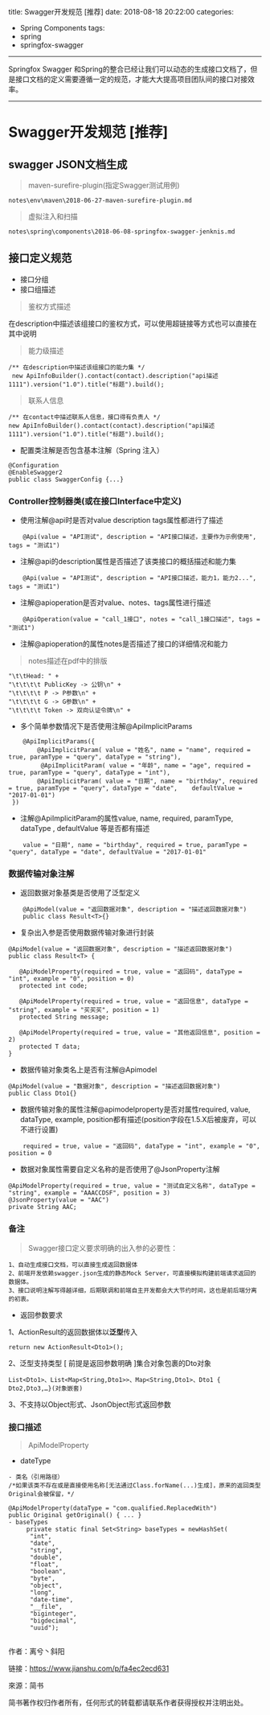 title: Swagger开发规范 [推荐]
 date: 2018-08-18 20:22:00
 categories:

- Spring Components
   tags:
- spring
- springfox-swagger

------

Springfox Swagger 和Spring的整合已经让我们可以动态的生成接口文档了，但是接口文档的定义需要遵循一定的规范，才能大大提高项目团队间的接口对接效率。

------

# Swagger开发规范 [推荐]

## swagger JSON文档生成

> maven-surefire-plugin(指定Swagger测试用例)

```
notes\env\maven\2018-06-27-maven-surefire-plugin.md
```

> 虚拟注入和扫描

```
notes\spring\components\2018-06-08-springfox-swagger-jenknis.md
```

## 接口定义规范

- 接口分组
- 接口组描述

> 鉴权方式描述

在description中描述该组接口的鉴权方式，可以使用超链接等方式也可以直接在其中说明

> 能力级描述

```
/** 在description中描述该组接口的能力集 */
 new ApiInfoBuilder().contact(contact).description("api描述1111").version("1.0").title("标题").build();
```

> 联系人信息

```
/** 在contact中描述联系人信息，接口得有负责人 */
new ApiInfoBuilder().contact(contact).description("api描述1111").version("1.0").title("标题").build();
```

- 配置类注解是否包含基本注解（Spring 注入）

```
@Configuration
@EnableSwagger2
public class SwaggerConfig {...}
```

### Controller控制器类(或在接口Interface中定义)

- 使用注解@api时是否对value description tags属性都进行了描述

```
    @Api(value = "API测试", description = "API接口描述，主要作为示例使用", tags = "测试1")
```

- 注解@api的description属性是否描述了该类接口的概括描述和能力集

```
    @Api(value = "API测试", description = "API接口描述，能力1，能力2...", tags = "测试1")
```

- 注解@apioperation是否对value、notes、tags属性进行描述

```
    @ApiOperation(value = "call_1接口", notes = "call_1接口描述", tags = "测试1")
```

- 注解@apioperation的属性notes是否描述了接口的详细情况和能力

> notes描述在pdf中的排版

```
"\t\tHead: " +
"\t\t\t\t PublicKey -> 公钥\n" +
"\t\t\t\t P -> P参数\n" +
"\t\t\t\t G -> G参数\n" +
"\t\t\t\t Token -> 双向认证令牌\n" +
```

- 多个简单参数情况下是否使用注解@ApiImplicitParams

```
    @ApiImplicitParams({
        @ApiImplicitParam( value = "姓名", name = "name", required = true, paramType = "query", dataType = "string"),
         @ApiImplicitParam( value = "年龄", name = "age", required = true, paramType = "query", dataType = "int"),
        @ApiImplicitParam( value = "日期", name = "birthday", required = true, paramType = "query", dataType = "date",    defaultValue = "2017-01-01")
 })
```

- 注解@ApiImplicitParam的属性value, name, required, paramType, dataType , defaultValue 等是否都有描述

```
    value = "日期", name = "birthday", required = true, paramType = "query", dataType = "date", defaultValue = "2017-01-01"
```

### 数据传输对象注解

- 返回数据对象基类是否使用了泛型定义

```
    @ApiModel(value = "返回数据对象", description = "描述返回数据对象")
    public class Result<T>{}
```

- 复杂出入参是否使用数据传输对象进行封装

```
@ApiModel(value = "返回数据对象", description = "描述返回数据对象")
public class Result<T> {

   @ApiModelProperty(required = true, value = "返回码", dataType = "int", example = "0", position = 0)
   protected int code;

   @ApiModelProperty(required = true, value = "返回信息", dataType = "string", example = "买买买", position = 1)
   protected String message;

   @ApiModelProperty(required = true, value = "其他返回信息", position = 2)
   protected T data;
}
```

- 数据传输对象类名上是否有注解@Apimodel

```
@ApiModel(value = "数据对象", description = "描述返回数据对象")
public Class Dto1{}
```

- 数据传输对象的属性注解@apimodelproperty是否对属性required, value, dataType, example, position都有描述(position字段在1.5.X后被废弃，可以不进行设置)

```
    required = true, value = "返回码", dataType = "int", example = "0", position = 0
```

- 数据对象属性需要自定义名称的是否使用了@JsonProperty注解

```
@ApiModelProperty(required = true, value = "测试自定义名称", dataType = "string", example = "AAACCDSF", position = 3)
@JsonProperty(value = "AAC")
private String AAC;
```

### 备注

> Swagger接口定义要求明确的出入参的必要性：

```
1、自动生成接口文档，可以直接生成返回数据体
2、前端开发依赖swagger.json生成的静态Mock Server，可直接模拟构建前端请求返回的数据体。
3、接口说明注解写得越详细，后期联调和前端自主开发都会大大节约时间，这也是前后端分离的初衷。
```

- 返回参数要求

1、ActionResult的返回数据体以**泛型**传入

```
return new ActionResult<Dto1>();
```

2、泛型支持类型 [ 前提是返回参数明确 ]集合对象包裹的Dto对象

```
List<Dto1>、List<Map<String,Dto1>>、Map<String,Dto1>、Dto1 { Dto2,Dto3,…}(对象嵌套)
```

3、不支持以Object形式、JsonObject形式返回参数

### 接口描述

> ApiModelProperty

- dateType

```
- 类名（引用路径）
/*如果该类不存在或是直接使用名称[无法通过Class.forName(...)生成]，原来的返回类型Original会被保留，*/

@ApiModelProperty(dataType = "com.qualified.ReplacedWith")
public Original getOriginal() { ... }
- baseTypes
     private static final Set<String> baseTypes = newHashSet(
      "int",
      "date",
      "string",
      "double",
      "float",
      "boolean",
      "byte",
      "object",
      "long",
      "date-time",
      "__file",
      "biginteger",
      "bigdecimal",
      "uuid");
```

## 

作者：离兮丶斜阳

链接：https://www.jianshu.com/p/fa4ec2ecd631

來源：简书

简书著作权归作者所有，任何形式的转载都请联系作者获得授权并注明出处。